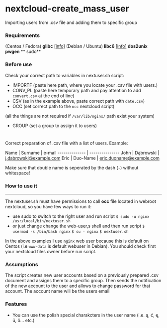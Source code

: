 # nextcloud-create_mass_user
Importing users from .csv file and adding them to specific group

### Requirements
(Centos / Fedora) **glibc** [[info]](https://sourceware.org/git/?p=glibc.git)
(Debian / Ubuntu) **libc6** [[info]](https://packages.debian.org/pl/sid/libc6)
**dos2unix**
**pwgen**
** sudo**

### Before use
Check your correct path to variables in nextuser.sh script:
- IMPORTF (paste here path, where you locate your .csv file with users.)
- CONV_PL (paste here temporary path and pay attention to add `convert.csv` at the end of line)
- CSV (as in the example above, paste correct path with `date.csv`)
- OCC (set correct path to the `occ` nextcloud script)

(all the things are not required if `/var/lib/nginx/` path exist your system)

- GROUP (set a group to assign it to users)
# 

Correct preparation of .csv file with a list of users.
Example:

Name | Surname | e-mail
-------------- | ---------------
John   | Dąbrowski | j.dabrowski@example.com
Eric     | Duo-Name | eric.duoname@example.com

Make sure that double name is seperated by the dash (`-`) without whitespace!

### How to use it
---------------------------
The nextuser.sh must have permissions to call **occ** file located in webroot nextcloud, so you have few ways to run it:
- use sudo to switch to the right user and run script
`$ sudo -u nginx /usr/local/bin/nextuser.sh`
- or just change change the web-user,s shell and then run script
`$ usermod -s /bin/bash nginx`
`$ su - nginx`
`$ nextuser.sh`

In the above examples I use `nginx` web user because this is default on Centos (i.e `www-data` is default webuser in Debian). You should check first your nextcloud files owner before run script.

### Assumptions
The script creates new user accounts based on a previously prepared .csv document and assigns them to a specific group.
Then sends the notification of the new account to the user and allows to change password for that account.
The account name will be the users email

### Features
- You can use the polish special charakcters in the user name (i.e. ą, ć, ę, ü, ö... etc.)
